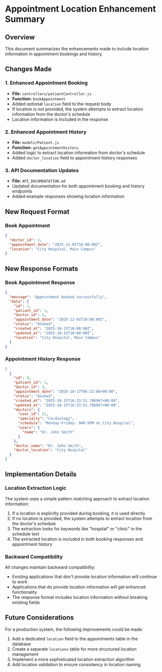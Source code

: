 # Appointment Location Enhancement Summary

## Overview
This document summarizes the enhancements made to include location information in appointment bookings and history.

## Changes Made

### 1. Enhanced Appointment Booking
- **File:** `controllers/patientController.js`
- **Function:** `bookAppointment`
- Added optional `location` field to the request body
- If location is not provided, the system attempts to extract location information from the doctor's schedule
- Location information is included in the response

### 2. Enhanced Appointment History
- **File:** `models/Patient.js`
- **Function:** `getAppointmentHistory`
- Added logic to extract location information from doctor's schedule
- Added `doctor_location` field to appointment history responses

### 3. API Documentation Updates
- **File:** `API_DOCUMENTATION.md`
- Updated documentation for both appointment booking and history endpoints
- Added example responses showing location information

## New Request Format

### Book Appointment
```json
{
  "doctor_id": 1,
  "appointment_date": "2025-12-01T10:00:00Z",
  "location": "City Hospital, Main Campus"
}
```

## New Response Formats

### Book Appointment Response
```json
{
  "message": "Appointment booked successfully",
  "data": {
    "id": 1,
    "patient_id": 1,
    "doctor_id": 1,
    "appointment_date": "2025-12-01T10:00:00Z",
    "status": "booked",
    "created_at": "2025-10-15T10:00:00Z",
    "updated_at": "2025-10-15T10:00:00Z",
    "location": "City Hospital, Main Campus"
  }
}
```

### Appointment History Response
```json
[
  {
    "id": 9,
    "patient_id": 1,
    "doctor_id": 3,
    "appointment_date": "2025-10-17T06:32:00+00:00",
    "status": "booked",
    "created_at": "2025-10-15T16:33:51.706967+00:00",
    "updated_at": "2025-10-15T16:33:51.706967+00:00",
    "doctors": {
      "user_id": 11,
      "specialty": "Cardiology",
      "schedule": "Monday-Friday: 9AM-5PM at City Hospital",
      "users": {
        "name": "Dr. John Smith"
      }
    },
    "doctor_name": "Dr. John Smith",
    "doctor_location": "City Hospital"
  }
]
```

## Implementation Details

### Location Extraction Logic
The system uses a simple pattern matching approach to extract location information:
1. If a location is explicitly provided during booking, it is used directly
2. If no location is provided, the system attempts to extract location from the doctor's schedule
3. The extraction looks for keywords like "hospital" or "clinic" in the schedule text
4. The extracted location is included in both booking responses and appointment history

### Backward Compatibility
All changes maintain backward compatibility:
- Existing applications that don't provide location information will continue to work
- Applications that do provide location information will get enhanced functionality
- The response format includes location information without breaking existing fields

## Future Considerations

For a production system, the following improvements could be made:
1. Add a dedicated `location` field to the appointments table in the database
2. Create a separate `locations` table for more structured location management
3. Implement a more sophisticated location extraction algorithm
4. Add location validation to ensure consistency in location naming
